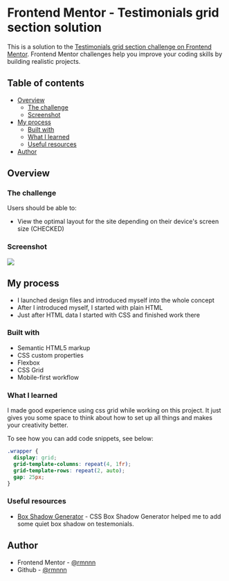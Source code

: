# Frontend Mentor - Testimonials grid section solution

This is a solution to the [Testimonials grid section challenge on Frontend Mentor](https://www.frontendmentor.io/challenges/testimonials-grid-section-Nnw6J7Un7). Frontend Mentor challenges help you improve your coding skills by building realistic projects.

## Table of contents

- [Overview](#overview)
  - [The challenge](#the-challenge)
  - [Screenshot](#screenshot)
- [My process](#my-process)
  - [Built with](#built-with)
  - [What I learned](#what-i-learned)
  - [Useful resources](#useful-resources)
- [Author](#author)

## Overview

### The challenge

Users should be able to:

- View the optimal layout for the site depending on their device's screen size (CHECKED)

### Screenshot

![](./https://i.imgur.com/B2rLZEF.png)

## My process

- I launched design files and introduced myself into the whole concept
- After I introduced myself, I started with plain HTML
- Just after HTML data I started with CSS and finished work there

### Built with

- Semantic HTML5 markup
- CSS custom properties
- Flexbox
- CSS Grid
- Mobile-first workflow

### What I learned

I made good experience using css grid while working on this project. It just gives you some space to think about how to set up all things and makes your creativity better.

To see how you can add code snippets, see below:

```css
.wrapper {
  display: grid;
  grid-template-columns: repeat(4, 1fr);
  grid-template-rows: repeat(2, auto);
  gap: 25px;
}
```

### Useful resources

- [Box Shadow Generator](https://html-css-js.com/css/generator/box-shadow/) - CSS Box Shadow Generator helped me to add some quiet box shadow on testemonials.

## Author

- Frontend Mentor - [@rmnnn](https://www.frontendmentor.io/profile/rmnnn)
- Github - [@rmnnn](https://github.com/rmnnn)
